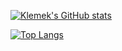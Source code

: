 [![Klemek's GitHub stats](https://github-readme-stats.vercel.app/api?username=klemek&count_private=true&show_icons=true&theme=gruvbox)](https://github.com/anuraghazra/github-readme-stats)

[![Top Langs](https://github-readme-stats.vercel.app/api/top-langs/?username=klemek&layout=compact&count_private=true&show_icons=true&theme=gruvbox)](https://github.com/anuraghazra/github-readme-stats)
